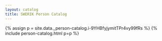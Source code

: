 ```yaml
---
layout: catalog
title: SWERIK Person Catalog
---
```

{% assign p = site.data._person-catalog.i-9YHBfyjymitTPr4vy99fRs %}
{% include person-catalog.html p=p %}

